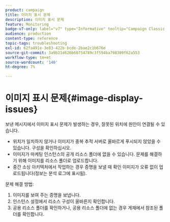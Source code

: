 ```yaml
---
product: campaign
title: 이미지 표시 문제
description: 이미지 표시 문제
feature: Monitoring
badge-v7-only: label="v7" type="Informative" tooltip="Campaign Classic v7에만 적용됩니다."
audience: production
content-type: reference
topic-tags: troubleshooting
exl-id: 62fa491e-3e83-422b-bcde-2bae2c1b676e
source-git-commit: 3a9b21d626b60754789c3f594ba798309f62a553
workflow-type: tm+mt
source-wordcount: '140'
ht-degree: 7%

---
```


# 이미지 표시 문제{#image-display-issues}



보낸 메시지에서 이미지 표시 문제가 발생하는 경우, 잘못된 위치에 원인이 연결될 수 있습니다.

* 위치가 일치하지 않거나 이미지가 중복 추적 서버로 올바르게 푸시되지 않았을 수 있습니다. 구성을 확인하십시오.
* 이미지가 마케팅 인스턴스의 공개 리소스 폴더에 없을 수 있습니다. 문제를 해결하기 위해 이미지를 리소스 폴더로 업로드합니다.
* 중간 소싱 아키텍처에서 작업하는 경우 증명을 보낼 때 확인 이미지가 오류 없이 업로드됩니다(정보는 분석 로그에 표시됨).

문제 해결 방법:

1. 이미지를 보여 주는 증명을 보냅니다.
1. 인스턴스 설정에서 리소스 구성이 올바른지 확인합니다.
1. 공용 리소스 폴더를 확인하거나, 공용 리소스 폴더에 없는 경우 게재에서 참조된 폴더를 확인합니다.
